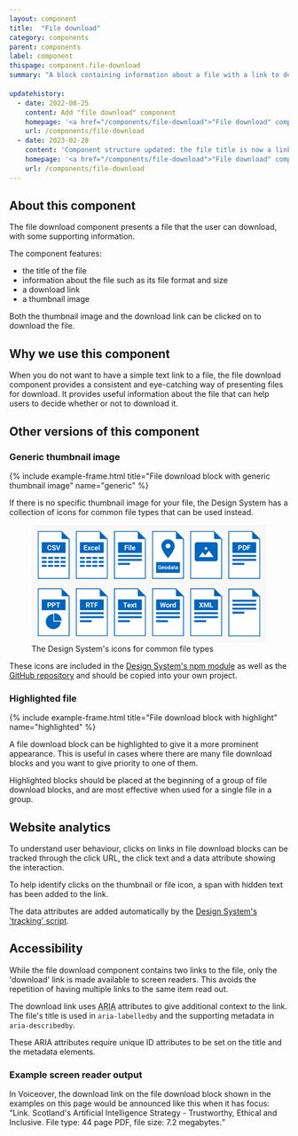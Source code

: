 ```yaml
---
layout: component
title:  "File download"
category: components
parent: components
label: component
thispage: component.file-download
summary: "A block containing information about a file with a link to download it"

updatehistory:
  - date: 2022-08-25
    content: Add "file download" component
    homepage: '<a href="/components/file-download">"File download" component</a> published'
    url: /components/file-download
  - date: 2023-02-28
    content: 'Component structure updated: the file title is now a link, download button has been removed'
    homepage: '<a href="/components/file-download">"File download" component</a> updated'
    url: /components/file-download
---
```


## About this component

The file download component presents a file that the user can download, with some supporting information.

The component features:
* the title of the file
* information about the file such as its file format and size
* a download link
* a thumbnail image

Both the thumbnail image and the download link can be clicked on to download the file.

## Why we use this component

When you do not want to have a simple text link to a file, the file download component provides a consistent and eye-catching way of presenting files for download. It provides useful information about the file that can help users to decide whether or not to download it.

## Other versions of this component

### Generic thumbnail image

{% include example-frame.html title="File download block with generic thumbnail image" name="generic" %}

If there is no specific thumbnail image for your file, the Design System has a collection of icons for common file types that can be used instead.

<figure class="example__content">
<img alt="Twelve icons for common file types" src="/assets/images/examples/file-icons.svg">
<figcaption aria-hidden="true">The Design System's icons for common file types</figcaption>
</figure>

These icons are included in the [Design System's npm module](https://www.npmjs.com/package/@scottish-government/pattern-library) as well as the [GitHub repository](https://github.com/scottishgovernment/pattern-library/tree/master/src/images/documents/svg) and should be copied into your own project.

### Highlighted file

{% include example-frame.html title="File download block with highlight" name="highlighted" %}

A file download block can be highlighted to give it a more prominent appearance. This is useful in cases where there are many file download blocks and you want to give priority to one of them.

Highlighted blocks should be placed at the beginning of a group of file download blocks, and are most effective when used for a single file in a group.

## Website analytics

To understand user behaviour, clicks on links in file download blocks can be tracked through the click URL, the click text and a data attribute showing the interaction.

To help identify clicks on the thumbnail or file icon, a span with hidden text has been added to the link.

The data attributes are added automatically by the [Design System's 'tracking' script](/guidance/tracking/#file-download).

## Accessibility

While the file download component contains two links to the file, only the 'download' link is made available to screen readers. This avoids the repetition of having multiple links to the same item read out.

The download link uses <abbr title="Accessible Rich Internet Applications">ARIA</abbr> attributes to give additional context to the link. The file's title is used in `aria-labelledby` and the supporting metadata in `aria-describedby`. 

These ARIA attributes require unique ID attributes to be set on the title and the metadata elements.

### Example screen reader output

In Voiceover, the download link on the file download block shown in the examples on this page would be announced like this when it has focus: <q>Link. Scotland's Artificial Intelligence Strategy - Trustworthy, Ethical and Inclusive. File type: 44 page PDF, file size: 7.2 megabytes.</q>
